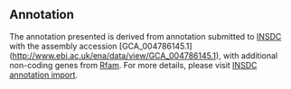 
Annotation
----------

The annotation presented is derived from annotation submitted to
[INSDC](http://www.insdc.org) with the assembly accession [GCA\_004786145.1]
(http://www.ebi.ac.uk/ena/data/view/GCA_004786145.1),
with additional non-coding genes from
[Rfam](http://rfam.xfam.org/). For more details, please visit [INSDC
annotation import](http://ensemblgenomes.org/info/data/insdc_annotation).
